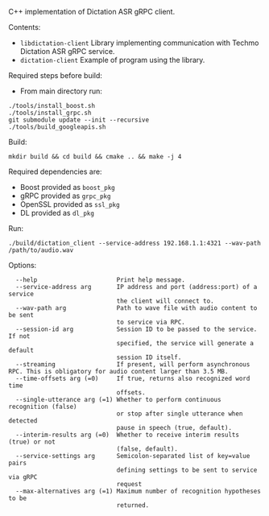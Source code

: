 C++ implementation of Dictation ASR gRPC client.

Contents:
- `libdictation-client`     Library implementing communication with Techmo Dictation ASR gRPC service.
- `dictation-client`        Example of program using the library.

Required steps before build:
- From main directory run:
```
./tools/install_boost.sh
./tools/install_grpc.sh
git submodule update --init --recursive
./tools/build_googleapis.sh
```

Build:
```
mkdir build && cd build && cmake .. && make -j 4
```

Required dependencies are:  
- Boost     provided as `boost_pkg`  
- gRPC      provided as `grpc_pkg`  
- OpenSSL   provided as `ssl_pkg`
- DL        provided as `dl_pkg`

Run:
```
./build/dictation_client --service-address 192.168.1.1:4321 --wav-path /path/to/audio.wav
```

Options:
```
  --help                      Print help message.
  --service-address arg       IP address and port (address:port) of a service 
                              the client will connect to.
  --wav-path arg              Path to wave file with audio content to be sent 
                              to service via RPC.
  --session-id arg            Session ID to be passed to the service. If not 
                              specified, the service will generate a default 
                              session ID itself.
  --streaming                 If present, will perform asynchronous RPC. This is obligatory for audio content larger than 3.5 MB.
  --time-offsets arg (=0)     If true, returns also recognized word time 
                              offsets.
  --single-utterance arg (=1) Whether to perform continuous recognition (false)
                              or stop after single utterance when detected 
                              pause in speech (true, default).
  --interim-results arg (=0)  Whether to receive interim results (true) or not 
                              (false, default).
  --service-settings arg      Semicolon-separated list of key=value pairs 
                              defining settings to be sent to service via gRPC 
                              request
  --max-alternatives arg (=1) Maximum number of recognition hypotheses to be 
                              returned.
```

